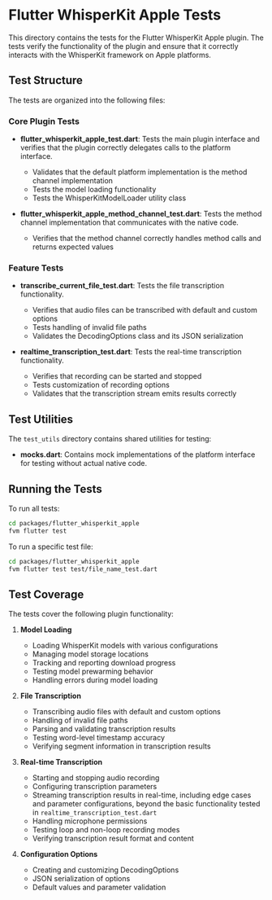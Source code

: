 # Flutter WhisperKit Apple Tests

This directory contains the tests for the Flutter WhisperKit Apple plugin. The tests verify the functionality of the plugin and ensure that it correctly interacts with the WhisperKit framework on Apple platforms.

## Test Structure

The tests are organized into the following files:

### Core Plugin Tests

- **flutter_whisperkit_apple_test.dart**: Tests the main plugin interface and verifies that the plugin correctly delegates calls to the platform interface.
  - Validates that the default platform implementation is the method channel implementation
  - Tests the model loading functionality
  - Tests the WhisperKitModelLoader utility class

- **flutter_whisperkit_apple_method_channel_test.dart**: Tests the method channel implementation that communicates with the native code.
  - Verifies that the method channel correctly handles method calls and returns expected values

### Feature Tests

- **transcribe_current_file_test.dart**: Tests the file transcription functionality.
  - Verifies that audio files can be transcribed with default and custom options
  - Tests handling of invalid file paths
  - Validates the DecodingOptions class and its JSON serialization

- **realtime_transcription_test.dart**: Tests the real-time transcription functionality.
  - Verifies that recording can be started and stopped
  - Tests customization of recording options
  - Validates that the transcription stream emits results correctly

## Test Utilities

The `test_utils` directory contains shared utilities for testing:

- **mocks.dart**: Contains mock implementations of the platform interface for testing without actual native code.

## Running the Tests

To run all tests:

```bash
cd packages/flutter_whisperkit_apple
fvm flutter test
```

To run a specific test file:

```bash
cd packages/flutter_whisperkit_apple
fvm flutter test test/file_name_test.dart
```

## Test Coverage

The tests cover the following plugin functionality:

1. **Model Loading**
   - Loading WhisperKit models with various configurations
   - Managing model storage locations
   - Tracking and reporting download progress
   - Testing model prewarming behavior
   - Handling errors during model loading

2. **File Transcription**
   - Transcribing audio files with default and custom options
   - Handling of invalid file paths
   - Parsing and validating transcription results
   - Testing word-level timestamp accuracy
   - Verifying segment information in transcription results

3. **Real-time Transcription**
   - Starting and stopping audio recording
   - Configuring transcription parameters
   - Streaming transcription results in real-time, including edge cases and parameter configurations, beyond the basic functionality tested in `realtime_transcription_test.dart`
   - Handling microphone permissions
   - Testing loop and non-loop recording modes
   - Verifying transcription result format and content

4. **Configuration Options**
   - Creating and customizing DecodingOptions
   - JSON serialization of options
   - Default values and parameter validation
